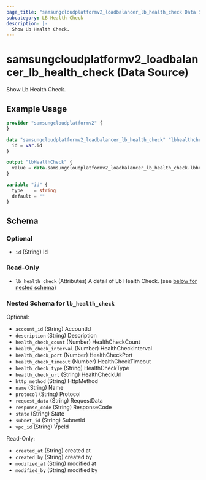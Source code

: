 ```yaml
---
page_title: "samsungcloudplatformv2_loadbalancer_lb_health_check Data Source - samsungcloudplatformv2"
subcategory: LB Health Check
description: |-
  Show Lb Health Check.
---
```


# samsungcloudplatformv2_loadbalancer_lb_health_check (Data Source)

Show Lb Health Check.

## Example Usage

```terraform
provider "samsungcloudplatformv2" {
}

data "samsungcloudplatformv2_loadbalancer_lb_health_check" "lbhealthcheck" {
  id = var.id
}

output "lbHealthCheck" {
  value = data.samsungcloudplatformv2_loadbalancer_lb_health_check.lbhealthcheck
}

variable "id" {
  type    = string
  default = ""
}
```

<!-- schema generated by tfplugindocs -->
## Schema

### Optional

- `id` (String) Id

### Read-Only

- `lb_health_check` (Attributes) A detail of Lb Health Check. (see [below for nested schema](#nestedatt--lb_health_check))

<a id="nestedatt--lb_health_check"></a>
### Nested Schema for `lb_health_check`

Optional:

- `account_id` (String) AccountId
- `description` (String) Description
- `health_check_count` (Number) HealthCheckCount
- `health_check_interval` (Number) HealthCheckInterval
- `health_check_port` (Number) HealthCheckPort
- `health_check_timeout` (Number) HealthCheckTimeout
- `health_check_type` (String) HealthCheckType
- `health_check_url` (String) HealthCheckUrl
- `http_method` (String) HttpMethod
- `name` (String) Name
- `protocol` (String) Protocol
- `request_data` (String) RequestData
- `response_code` (String) ResponseCode
- `state` (String) State
- `subnet_id` (String) SubnetId
- `vpc_id` (String) VpcId

Read-Only:

- `created_at` (String) created at
- `created_by` (String) created by
- `modified_at` (String) modified at
- `modified_by` (String) modified by